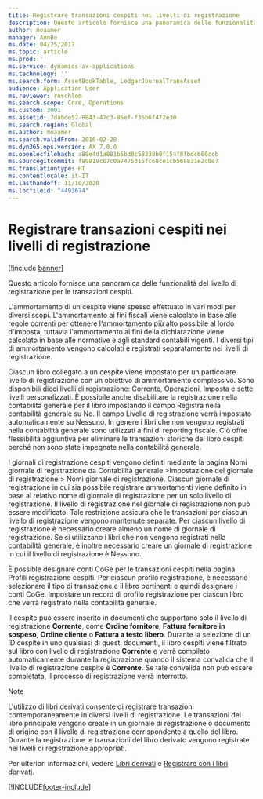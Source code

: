 ```yaml
---
title: Registrare transazioni cespiti nei livelli di registrazione
description: Questo articolo fornisce una panoramica delle funzionalità del livello di registrazione per le transazioni cespiti.
author: moaamer
manager: AnnBe
ms.date: 04/25/2017
ms.topic: article
ms.prod: ''
ms.service: dynamics-ax-applications
ms.technology: ''
ms.search.form: AssetBookTable, LedgerJournalTransAsset
audience: Application User
ms.reviewer: roschlom
ms.search.scope: Core, Operations
ms.custom: 3001
ms.assetid: 7dabde57-0843-47c3-85ef-f36b6f472e30
ms.search.region: Global
ms.author: moaamer
ms.search.validFrom: 2016-02-28
ms.dyn365.ops.version: AX 7.0.0
ms.openlocfilehash: a80e4d1a081b5bd8c58238b0f154f8fbdc660ccb
ms.sourcegitcommit: f80819c67c0a7475315fc68ce1cb568831e2c0e7
ms.translationtype: HT
ms.contentlocale: it-IT
ms.lasthandoff: 11/10/2020
ms.locfileid: "4493674"
---
```

# <a name="post-fixed-asset-transactions-to-posting-layers"></a>Registrare transazioni cespiti nei livelli di registrazione

[!include [banner](../includes/banner.md)]

Questo articolo fornisce una panoramica delle funzionalità del livello di registrazione per le transazioni cespiti.

L'ammortamento di un cespite viene spesso effettuato in vari modi per diversi scopi. L'ammortamento ai fini fiscali viene calcolato in base alle regole correnti per ottenere l'ammortamento più alto possibile al lordo d'imposta, tuttavia l'ammortamento ai fini della dichiarazione viene calcolato in base alle normative e agli standard contabili vigenti. I diversi tipi di ammortamento vengono calcolati e registrati separatamente nei livelli di registrazione.

Ciascun libro collegato a un cespite viene impostato per un particolare livello di registrazione con un obiettivo di ammortamento complessivo. Sono disponibili dieci livelli di registrazione: Corrente, Operazioni, Imposta e sette livelli personalizzati. È possibile anche disabilitare la registrazione nella contabilità generale per il libro impostando il campo Registra nella contabilità generale su No. Il campo Livello di registrazione verrà impostato automaticamente su Nessuno. In genere i libri che non vengono registrati nella contabilità generale sono utilizzati a fini di reporting fiscale. Ciò offre flessibilità aggiuntiva per eliminare le transazioni storiche del libro cespiti perché non sono state impegnate nella contabilità generale.

I giornali di registrazione cespiti vengono definiti mediante la pagina  Nomi giornale di registrazione da Contabilità generale >Impostazione del giornale di registrazione > Nomi giornale di registrazione. Ciascun giornale di registrazione in cui sia possibile registrare ammortamenti viene definito in base al relativo nome di giornale di registrazione per un solo livello di registrazione. Il livello di registrazione nel giornale di registrazione non può essere modificato. Tale restrizione assicura che le transazioni per ciascun livello di registrazione vengono mantenute separate. Per ciascun livello di registrazione è necessario creare almeno un nome di giornale di registrazione. Se si utilizzano i libri che non vengono registrati nella contabilità generale, è inoltre necessario creare un giornale di registrazione in cui il livello di registrazione è Nessuno.

È possible designare conti CoGe per le transazioni cespiti nella pagina Profili registrazione cespiti. Per ciascun profilo registrazione, è necessario selezionare il tipo di transazione e il libro pertinenti e quindi designare i conti CoGe. Impostare un record di profilo registrazione per ciascun libro che verrà registrato nella contabilità generale.

Il cespite può essere inserito in documenti che supportano solo il livello di registrazione **Corrente**, come **Ordine fornitore**, **Fattura fornitore in sospeso**, **Ordine cliente** o **Fattura a testo libero**. Durante la selezione di un ID cespite in uno qualsiasi di questi documenti, il libro cespiti viene filtrato sul libro con livello di registrazione **Corrente** e verrà compilato automaticamente durante la registrazione quando il sistema convalida che il livello di registrazione cespite è **Corrente**. Se tale convalida non può essere completata, il processo di registrazione verrà interrotto. 

> [!NOTE] 
> L'utilizzo di libri derivati consente di registrare transazioni contemporaneamente in diversi livelli di registrazione. Le transazioni del libro principale vengono create in un giornale di registrazione o documento di origine con il livello di registrazione corrispondente a quello del libro. Durante la registrazione le transazioni del libro derivato vengono registrate nei livelli di registrazione appropriati. 


Per ulteriori informazioni, vedere [Libri derivati](derived-books.md) e [Registrare con i libri derivati](post-derived-value-models.md).





[!INCLUDE[footer-include](../../includes/footer-banner.md)]